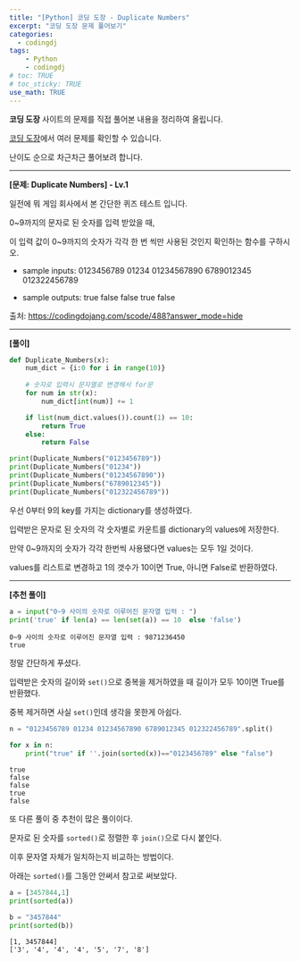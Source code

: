 ```yaml
---
title: "[Python] 코딩 도장 - Duplicate Numbers"
excerpt: "코딩 도장 문제 풀어보기"
categories: 
  - codingdj
tags: 
    - Python
    - codingdj
# toc: TRUE
# toc_sticky: TRUE
use_math: TRUE
---
```


**코딩 도장** 사이트의 문제를 직접 풀어본 내용을 정리하여 올립니다.

[코딩 도장](https://codingdojang.com/)에서 여러 문제를 확인할 수 있습니다.

난이도 순으로 차근차근 풀어보려 합니다.

---

**[문제: Duplicate Numbers] - Lv.1**

일전에 뭐 게임 회사에서 본 간단한 퀴즈 테스트 입니다.

0~9까지의 문자로 된 숫자를 입력 받았을 때, 

이 입력 값이 0~9까지의 숫자가 각각 한 번 씩만 사용된 것인지 확인하는 함수를 구하시오.

- sample inputs: 0123456789 01234 01234567890 6789012345 012322456789


- sample outputs: true false false true false

출처: <https://codingdojang.com/scode/488?answer_mode=hide>

---

**[풀이]**


```python
def Duplicate_Numbers(x):
    num_dict = {i:0 for i in range(10)}
    
    # 숫자로 입력시 문자열로 변경해서 for문
    for num in str(x):
        num_dict[int(num)] += 1

    if list(num_dict.values()).count(1) == 10:
        return True
    else:
        return False

print(Duplicate_Numbers("0123456789"))
print(Duplicate_Numbers("01234"))
print(Duplicate_Numbers("01234567890"))
print(Duplicate_Numbers("6789012345"))
print(Duplicate_Numbers("012322456789"))
```

우선 0부터 9의 key를 가지는 dictionary를 생성하였다.

입력받은 문자로 된 숫자의 각 숫자별로 카운트를 dictionary의 values에 저장한다.

만약 0~9까지의 숫자가 각각 한번씩 사용됐다면 values는 모두 1일 것이다.

values를 리스트로 변경하고 1의 갯수가 10이면 True, 아니면 False로 반환하였다.

---

**[추천 풀이]**


```python
a = input("0~9 사이의 숫자로 이루어진 문자열 입력 : ")
print('true' if len(a) == len(set(a)) == 10  else 'false')
```

    0~9 사이의 숫자로 이루어진 문자열 입력 : 9871236450
    true
    

정말 간단하게 푸셨다.

입력받은 숫자의 길이와 `set()`으로 중복을 제거하였을 때 길이가 모두 10이면 True를 반환했다.

중복 제거하면 사실 `set()`인데 생각을 못한게 아쉽다.


```python
n = "0123456789 01234 01234567890 6789012345 012322456789".split()

for x in n:
    print("true" if ''.join(sorted(x))=="0123456789" else "false")
```

    true
    false
    false
    true
    false
    

또 다른 풀이 중 추천이 많은 풀이이다.

문자로 된 숫자를 `sorted()`로 정렬한 후 `join()`으로 다시 붙인다.

이후 문자열 자체가 일치하는지 비교하는 방법이다.

아래는 `sorted()`를 그동안 안써서 참고로 써보았다.


```python
a = [3457844,1]
print(sorted(a))

b = "3457844"
print(sorted(b))
```

    [1, 3457844]
    ['3', '4', '4', '4', '5', '7', '8']
    
